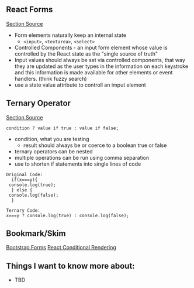 ## React Forms
[Section Source](https://reactjs.org/docs/forms.html)
- Form elements naturally keep an internal state
  - `<input>`, `<textarea>`, `<select>`
- Controlled Components - an input form element whose value is controlled by the React state as the "single source of truth"
- Input values should always be set via controlled components, that way they are updated as the user types in the information on each keystroke and this information is made available for other elements or event handlers. (think fuzzy search)
- use a state value attribute to controll an imput element

## Ternary Operator
[Section Source](https://codeburst.io/javascript-the-conditional-ternary-operator-explained-cac7218beeff)

```
condition ? value if true : value if false;
```
- condition, what you are testing
  - result should always be or coerce to a boolean true or false
- ternary operators can be nested
- multiple operations can be run using comma separation
- use to shorten if statements into single lines of code

```
Original Code:
  if(x===y){
 console.log(true);
  } else {
 console.log(false);
  }

Ternary Code:
x===y ? console.log(true) : console.log(false);
```

## Bookmark/Skim
[Bootstrap Forms](https://react-bootstrap.github.io/components/forms/)
[React Conditional Rendering](https://reactjs.org/docs/conditional-rendering.html)

## Things I want to know more about:
- TBD